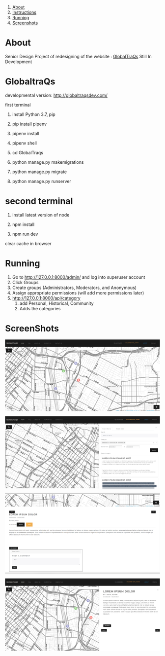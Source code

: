 1. [About](https://github.com/jwest115/GlobaltraQs/blob/master/README.md#about)
1. [Instructions](https://github.com/jwest115/GlobaltraQs/blob/master/README.md#globaltraqs) 
1. [Running](https://github.com/jwest115/GlobaltraQs/blob/master/README.md#running)
1. [Screenshots](https://github.com/jwest115/GlobaltraQs/blob/master/README.md#screenshots)



# About

Senior Design Project of redesigning of the website : [GlobalTraQs](http://globaltraqs.com/)
Still In Development

# GlobaltraQs

developmental version: http://globaltraqsdev.com/

first terminal

1. install Python 3.7, pip 

1. pip install pipenv

1. pipenv install

1. pipenv shell

1. cd GlobalTraqs

1. python manage.py makemigrations

1. python manage.py migrate

1. python manage.py runserver

# second terminal

1. install latest version of node

1. npm install

1. npm run dev

clear cache in browser

# Running

1. Go to http://127.0.0.1:8000/admin/ and log into superuser account
1. Click Groups
1. Create groups (Administrators, Moderators, and Anonymous)
1. Assign appropriate permissions (will add more permissions later)
1. http://127.0.0.1:8000/api/category 
    1. add Personal, Historical, Community 
    1. Adds the categories

# ScreenShots

![HomePage](GlobalTraqs/media/media/Home.png)

![SearchSideBar](GlobalTraqs/media/media/Home_SideBar_Search.png)

![ViewStory](GlobalTraqs/media/media/ViewStory.png)

![StorySideBarSearch](GlobalTraqs/media/media/home_sidebar.png)
